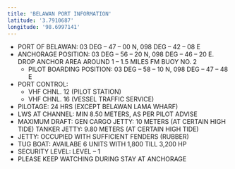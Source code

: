 ```yaml
---
title: 'BELAWAN PORT INFORMATION'
latitude: '3.7910687'
longitude: '98.6997141'
---
```


- PORT OF BELAWAN: 03 DEG – 47 – 00 N, 098 DEG – 42 – 08 E
- ANCHORAGE POSITION: 03 DEG – 56 – 20 N, 098 DEG – 46 – 20 E. DROP ANCHOR AREA AROUND 1 – 1.5 MILES FM BUOY NO. 2
    - PILOT BOARDING POSITION: 03 DEG – 58 – 10 N, 098 DEG – 47 – 48 E
- PORT CONTROL: 
    - VHF CHNL. 12 (PILOT STATION) 
    - VHF CHNL. 16 (VESSEL TRAFFIC SERVICE)
- PILOTAGE: 24 HRS (EXCEPT BELAWAN LAMA WHARF)
- LWS AT CHANNEL: MIN 8.50 METERS, AS PER PILOT ADVISE
- MAXIMUM DRAFT: GEN CARGO JETTY: 10 METERS (AT CERTAIN HIGH TIDE) TANKER JETTY: 9.80 METERS (AT CERTAIN HIGH TIDE)
- JETTY: OCCUPIED WITH SUFFICIENT FENDERS (RUBBER)
- TUG BOAT: AVAILABE 6 UNITS WITH 1,800 TILL 3,200 HP
- SECURITY LEVEL: LEVEL – 1
- PLEASE KEEP WATCHING DURING STAY AT ANCHORAGE